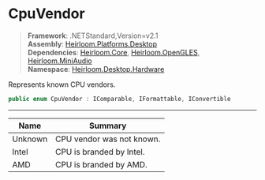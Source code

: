 # CpuVendor

> **Framework**: .NETStandard,Version=v2.1  
> **Assembly**: [Heirloom.Platforms.Desktop][0]  
> **Dependencies**: [Heirloom.Core][1], [Heirloom.OpenGLES][2], [Heirloom.MiniAudio][3]  
> **Namespace**: [Heirloom.Desktop.Hardware][0]  

Represents known CPU vendors.

```cs
public enum CpuVendor : IComparable, IFormattable, IConvertible
```

--------------------------------------------------------------------------------

| Name    | Summary                   |
|---------|---------------------------|
| Unknown | CPU vendor was not known. |
| Intel   | CPU is branded by Intel.  |
| AMD     | CPU is branded by AMD.    |

[0]: ..\Heirloom.Platforms.Desktop.md
[1]: ..\Heirloom.Core.md
[2]: ..\Heirloom.OpenGLES.md
[3]: ..\Heirloom.MiniAudio.md
